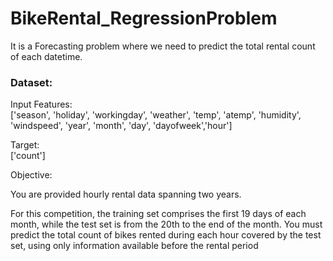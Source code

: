 # BikeRental_RegressionProblem
It is a Forecasting problem where we need to predict the total rental count of each datetime.

### Dataset:

Input Features:<br>
['season', 'holiday', 'workingday', 'weather', 'temp', 'atemp', 'humidity', 'windspeed', 'year', 'month', 'day', 'dayofweek','hour']<br>
       
Target:<br>
['count']<br>

Objective:

You are provided hourly rental data spanning two years. 
    
For this competition, the training set comprises the first 19 days of each month, while the test set is from the 20th to the end of the month. 
You must predict the total count of bikes rented during each hour covered by the test set, using only information available before the rental period

